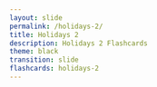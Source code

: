 ```yaml
---
layout: slide
permalink: /holidays-2/
title: Holidays 2
description: Holidays 2 Flashcards
theme: black
transition: slide
flashcards: holidays-2
---
```

